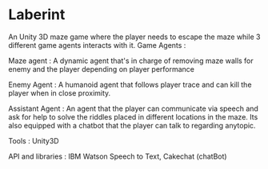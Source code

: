 # Laberint
An Unity 3D maze game where the player needs to escape the maze while 3 different game agents interacts with it.
 Game Agents : 
 
 Maze agent : A dynamic agent that's in charge of removing maze walls for enemy and the player depending on player performance
 
 Enemy Agent : A humanoid agent that follows player trace and can kill the player when in close proximity.
 
 Assistant Agent : An agent that the player can communicate via speech and ask for help to solve the riddles placed in different locations in the maze. Its also equipped with a chatbot that the player can talk to regarding anytopic.

Tools : Unity3D

API and libraries : IBM Watson Speech to Text, Cakechat (chatBot)
